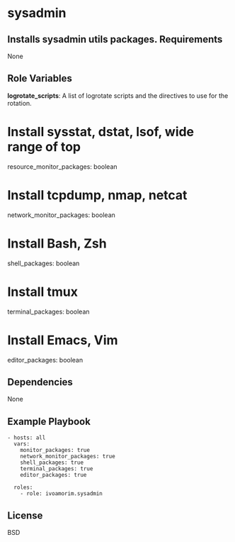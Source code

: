 sysadmin
=========

Installs sysadmin utils packages.
Requirements
------------

None

Role Variables
--------------

**logrotate_scripts**: A list of logrotate scripts and the directives to use for the rotation.

# Install sysstat, dstat, lsof, wide range of top
resource_monitor_packages: boolean

# Install tcpdump, nmap, netcat
network_monitor_packages: boolean

# Install Bash, Zsh
shell_packages: boolean

# Install tmux
terminal_packages: boolean

# Install Emacs, Vim
editor_packages: boolean

Dependencies
------------

None

Example Playbook
----------------
```
- hosts: all
  vars:
    monitor_packages: true
    network_monitor_packages: true
    shell_packages: true
    terminal_packages: true
    editor_packages: true

  roles:
    - role: ivoamorim.sysadmin
```

License
-------

BSD

